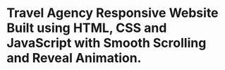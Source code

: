# Travel Agency Responsive Website Built using HTML, CSS and JavaScript with Smooth Scrolling and Reveal Animation.


